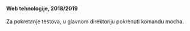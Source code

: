 #### Web tehnologije, 2018/2019
Za pokretanje testova, u glavnom direktoriju pokrenuti komandu mocha.

